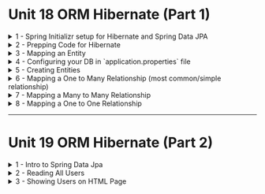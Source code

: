 # Unit 18 ORM Hibernate (Part 1)
<details>

<summary>1 - Spring Initializr setup for Hibernate and Spring Data JPA</summary>

- **Language:** Java
- **Project:** Maven
- **Spring Boot:** 3.3.0
- **Project Metadata:**
    - **Group:** com.coderscampus
    - **Artifact:** Unit_18_Hibernate_2
    - **Name:** Unit_18_Hibernate
    - **Description:** Demo project for Spring Boot and Hibernate
    - **Package name:** com.coderscampus.Unit_18_Hibernate_2
- **Packaging:** Jar
- **Java:** 17
- **Dependencies:**
    - Spring Web
    - Spring Data JPA
    - Thymeleaf
    - MySQL Driver
    - Spring Boot DevTools
</details>

<details>

<summary>2 - Prepping Code for Hibernate</summary>

- `domain` package name means the contents/objects in here refer to database tables
- First we created a `User` class in the `domain` package and that implies we have a `User` database table

At the end of the day we perform CRUD opperations
- Create data
- Read data
- Update data
- Delete data

Our jobs are in data creation and management

</details>


<details>

<summary>3 - Mapping an Entity</summary>

1. Need to put `@Entity` above the `public class ClassName`, normally found within `domain` package. This tells Hibernate that their is a database table assosciate with this Object. Hibernate is the ORM (Object Relational Mapping) tool that maps Java classes to database tables and visa versa.
- `@Entity` annotation means this entire Class is an Entity.
- Entity means an Object that represents a database table
- Hibernate abides by the JPA (Java Persistence API)
- JPA is a contract that says, if you implement X,Y,Z you need to abide by these rules.
  - JPA is a specification (a set of interfaces and rules) defined by Java EE (now Jakarta EE) for object-relational mapping (ORM) and persistence management in Java applications
2. Because `user` is a keyword in SQL we need to use `@Table(name="users")` and attach that annotation beneath `@Entity`. This overrides the database table it would have been, aka `user`, and change it so their are no conflicts with SQL.
3. Assign a primary key. In Java you do that be creating an instance variable, `private Long userId;`, make your Getters and Setters, and above the Getter you'll attach the `@Id` annotation.
4. Because we want the primary key auto-incremented, we'll add `@GeneratedValue(strategy = GenerationType.IDENTITY)` beneath the primary key, `@Id`, above the instance variable for `userId`.

<!-- Hashnode has all the above content -->

What we're doing here is putting in Java code annotations that help Hibernate put together a `create table` SQL script.

</details>


<details>

<summary>4 - Configuring your DB in `application.properties` file</summary>

1. In `application.properties` file I added
```text
spring.datasource.driverClassName = com.mysql.cj.jdbc.Driver
spring.datasource.url = jdbc:mysql://localhost:3306/hibernate_example_2
spring.datasource.username = ${MYSQL_USERNAME}
spring.datasource.password = ${MYSQL_PASSWORD}
# --- none, create, create-drop, or update ---
spring.jpa.hibernate.ddl-auto = create
spring.jpa.show-sql = true
spring.thymeleaf.prefix=file:src/main/resources/templates/
spring.devtools.livereload.enabled=true
# --- UNCOMMENT LINE BELOW FOR DEBUGGING ASSISTANCE ---
logging.level.org.springframework.web=DEBUG
```

2. Create a `.evn` file in the root folder of project and attach
```text
MYSQL_USERNAME=your_username_here
MYSQL_PASSWORD=your_password_here

```

3. Add the dotenv dependency to pom.xml file.
```Java
  <dependency>
			<groupId>io.github.cdimascio</groupId>
			<artifactId>java-dotenv</artifactId>
			<version>5.2.2</version>
	</dependency>
```

4. Right click on root project folder > Maven > Reload Project
5. Add the following content to the `main` method of project or to your `Unit18HibernateApplication.java` file.

```Java
package com.coderscampus.Unit_18_Hibernate_2;

import io.github.cdimascio.dotenv.Dotenv;
import org.springframework.boot.SpringApplication;
import org.springframework.boot.autoconfigure.SpringBootApplication;

@SpringBootApplication
public class Unit18HibernateApplication {

	public static void main(String[] args) {
		
//	---	Content added ---
		Dotenv dotenv = Dotenv.load();
		System.setProperty("MYSQL_USERNAME", dotenv.get("MYSQL_USERNAME"));
		System.setProperty("MYSQL_PASSWORD", dotenv.get("MYSQL_PASSWORD"));
//	---	End of content added ---
		SpringApplication.run(Unit18HibernateApplication.class, args);
	}
}
```

6. Add these lines to `.gitignore` file
```text
### Configuration files ###
.env
```

7. Run application

</details>


<details>

<summary>5 - Creating Entities</summary>

1. Work on connecting a One to Many relationship with the Account class and Transaction class.
- First we work on One to Many relationship
- Second we work on Many to Many relationship
- Third we work on One to One relationship

</details>


<details>

<summary>6 - Mapping a One to Many Relationship (most common/simple relationship)</summary>

1. First we work on One to Many relationship
- One Account can have Many Transactions. Any Transaction we grab should point back to only one Account.
2. Within the Account class (the "One" relationship) we will add an instance variable to hold the list of Transactions, it will hold
```Java
private List<Transaction> transactions = new ArrayList<>();
```
- We need to tell hibernate what the relationship is between the Account and the Transaction. Once we attach the instance variable now we need tell hibernate what that field is. Above the instance variable we'll write
```Java
@OneToMany
```

3. Now within the Transaction class (the "Many" relationship) we will add an instance variable to hold the Account object.
```Java
private Account account;
```
- We need to tell hibernate what the relationship is between the Transaction and the Account. Once we attach the instance variable now we need tell hibernate what that field is. Above the instance variable we'll write
```Java
@ManyToOne
``` 

4. Now that we have those relationships assinged using annotations we'll go back to the Account class and within the `@OneToMany` annotation we'll add `(mappedBy = "account")`, assinging the "one" part of the relationship to `account`, which is the instance variable name within the Transaction class. The annotation will look like this.
```Java
@OneToMany(mappedBy = "account")
```

5. Next we will head over to the Transaction class and above the instance variable `private Account account;` we will assign the `@ManyToOne` annotation. And something odd we ran into as we were running the application, the console spit out `account_account_id` as the column name for `account_id`. That is wrong, so we will add the `@JoinColumn(name="account_id")` above the `private Account account;` instance variable. When we're all said and done it will look like this. Pretty sure the console spit out `account_account_id` because the first "account" is for the class name and then appended to it is the `private Long accountId;` as "account_id".
```Java
@ManyToOne
    @JoinColumn(name="account_id")
    private Account account;
```  

</details>


<details>

<summary>7 - Mapping a Many to Many Relationship</summary>

1. In this Banking Account we can have a Many To Many relationship between User and Account
- One way of saying it
  - There could be multiple users on an account (Spouse/Partner)
  - And there could be multiple acccounts associated with those multiple users
- Another way of saying it
  - One, or more, users can be associate with multiple bank accounts
  - Any bank account could map back to multiple users
    - With that said this is a Many To Many relationship

- We are also looking at the Parent-Child relationship.
  - Parent or owning side is the User of the account and the account is the child
    - You can't have an account without a user.

2. To assing the Many To Many Relationship we'll start in User class and add the instance variable below.
```Java
private List<Account> accounts = new ArrayList<>();
```
- Above that we'll attach the `@ManyToMany` annotation
- And below that annotation we'll assign the the `JoinTable` name that connects these two tables. That annotaion is below.
  - The `JoinTable` is a combination of the `Parent table name and the Child table name`. In this case the Parent table is called User and the Child table is called Account. So we'll combine those two names, make sure they are lowercase and put an underscore between the two so it's successfully read by MySQL.
```Java
@JoinTable(name="user_account")
```
- Now attached/below the `@JoinTable` we'll add the columns that we are joining.
  - First we start with the column name within the table we are in and then what column name of the Account table do we want to connect to.
    - We want the User's JoinColumn to be `userId` (`user_id` in MySQL) and we want the `inverseJoinColumn` or aka the column name of the Account table we are joining this to, will be `accountId` (`account_id` in MySQL). See example below.
```Java
    @JoinTable(name="user_account", // Table name
        joinColumns = @JoinColumn(name="user_id"), // Parent class column name
        inverseJoinColumns = @JoinColumn(name="account_id")) // Child class column name
```
- Something to remeber, you will only map this out on the Parent class of the relationship. Over on the Child class, aka the Account class we will create a new instance variable to hold the users in the Account class, and above that instance variable we will assign the Many To Many annotation and assign the name to be `accounts`. It will look like this...
```Java
@ManyToMany(mappedBy = "accounts") 
    private List<User> users = new ArrayList<>();
```
- "accounts" is the instance variable name from the User class that is a List. Need to ensure we grab the correct instance variable name so it's being correctly mapped back to the correct location.
</details>


<details>

<summary>8 - Mapping a One to One Relationship</summary>

1. Start off by creating the Address POJO and add the `@Entity` annotation at the top of the class.
2. The One to One relationship is between the User and the Address
- There is one user for every address and one address for every user.
  - Technically, in the future this could be a One to Many relationship in the future because One person could have multiple addresses.
    - Yet this is a great opportunity to use a One to One relationship so we'll continue building it as such.
- In the Address class we'll add the instance variable for a user, `private User user;`
- And in the User class we'll add the instance variable for an address, `private Address address;`
  - Make sure to add Getters and Setters for each.

3. Add annotations
- In a One to One relationship there isn't technically a Parent Child relationship but assigning those names to the tables could help us figure out what annotaitons to put where.
- Add the `@OneToOne` annotation in the User class above address instance variable.
  - And add `(mappedBy = "user")` becauase we are mapping this to the instance variable, user, inside the Address class.
- Now it's time to add further annotations.
  - Make sure the `@Id` is above the userId instance variable in the Address class to assign that it's the Primary Key.
  - We'll also want to use the `userId` as the Foreign Key as well.
    - To do that we'll add the following above the user instance variable.

- Because the `userId` column is two things at once. It's the Primary Key and the Foreign Key so it's now considered an embeded key.
  - We are using the `mapsId` to solve this problem. Below the `mapsId` annotation we need to assign the column name we're attaching this data to and that would be the userId/user_id colum. If we didnt' add `@JoinColumn` and tell it the correct column name it would default to `user_user_id` and we don't want that.

```Java
@OneToOne
@MapsId
@JoinColumn(name = "user_id")
private User user;
```

</details>





---

# Unit 19 ORM Hibernate (Part 2)

<details>

<summary>1 - Intro to Spring Data Jpa</summary>

1. Instead of using JDBC (Java Database Connectivity) to manually create our SQL queries we will use Spring Data JPA because there is a lot of "out of the box" queries already made for use. We'll dive deeper into customizing our own later on.
2. Create the `repository` package at the main folder level within the `java` package. This is the same level that you'll already have the `domain` package.
3. Within `repository` create a UserController interface, not class. This interface will extend `JpaRepository` and it will extend 2 things.
- 1. It extends T which stands for Type of domain object it will be working with. In this case, the UserRepository extends the domain object of `User`.
- 2. And ID, stands for Type of Id. When you go to the User class what is the @Id of the User? The @Id is Long, and that'll be what you put in for ID.
  - See below for the visual example
    - Because this is an interface we use `extends`. If this was a class we would use `implements`, rather than `extends`.
```Java
package com.coderscampus.Unit_18_Hibernate_2.web;

import com.coderscampus.Unit_18_Hibernate_2.domain.User;
import org.springframework.data.jpa.repository.JpaRepository;

public interface UserController extends JpaRepository<User, Long> {
}
```

</details>








<details>

<summary>2 - Reading All Users</summary>

1. Before getting started make sure Thymeleaf is a dependecy within `application.properties` file.


2. High level overview of the packages.
- 1. Controllers intercept the request and send the flow of code to service.
- 2. The service does something
- 3. Service talks to repository

```Text
 controller -> service -> repository
```

- You should not jump the gun and go from controller directly to repository. That's known as a code smell. You want the only code in the controller to be controller specific code. Each of these packages have sepcific types of code written out to facilitate a very specific action.
- If a controller is talking with a repository that normally means that the controller is doing service oriented behavior. Make sure to seperate concerns into the correct package.

3. Create a `web` package at the same level as our other packages. Inside this web package add a `UserController` class.
- Inside the UserController we'll make a @GetMapping for `/users` and we'll call the method `getAllUsers`
- We'll inject a `ModelMap` to get the all the users onto the HTML template, not made yet.
- To get all the users we add a List to store them in and use `model.put` to put all the users onto this path, then `return "users"`, the HTML template to view all the users that we haven't created yet. Should look like this.

```Java
package com.coderscampus.Unit_18_Hibernate_2.web;

import com.coderscampus.Unit_18_Hibernate_2.domain.User;
import com.coderscampus.Unit_18_Hibernate_2.service.UserService;
import org.springframework.stereotype.Controller;
import org.springframework.ui.ModelMap;
import org.springframework.web.bind.annotation.GetMapping;

import java.util.List;

@Controller
public class UserController  {

    private final UserService userService;

    public UserController(UserService userService) {
        this.userService = userService;
    }

    @GetMapping("/users")
    public String getAllUsers(ModelMap model) {
       List<User> users = userService.findALl();
        model.put("users", users);
        return "users";
    }
}
```

4. Within `resources/templates/` make a `users.html` template.
- Attach Thymeleaf attribute with the `html` tag.
  - Update Title to be Users
  - Create an H1 tag saying Users
  - Perform a Thymeleaf for each loop on users and get the users userId, name, and username.
    - It should look like this.

```HTML
<!DOCTYPE html>
<html xmlns:th="http://thymeleaf.org" lang="en">
<head>
    <meta charset="UTF-8">
    <title>Users</title>
</head>
<body>
<h1>Users</h1>
<div th:each="user : ${users}">
    <span th:text="${user.userId}"></span>
    <span th:text="${user.name}"></span>
    <span th:text="${user.username}"></span>
</div>

</body>
</html>
```

</details>

<details>

<summary>3 - Showing Users on HTML Page</summary>

1. As of right now we have no users, so jump into MySQL Workbench or DataGrip and add the following SQL to insert a group of users.
```SQL
INSERT INTO users (name, password, username)
VALUES ("Trevor Page", "mmmmmHoney!", "trevor@cratycodr.com"),
       ("John Doe", "dontEnjoyHoney", "johndoe@doe.com"),
       ("Amy Spears", "2000sAllTheWay", "amyspears@gmail.com");
```

When we run the app we can navigate to `localhost:8080` and now see all our users.

2. Now we want to be able to find 1 user. Go to `UserService.java` and you'll code the following...
```Java
 public User findOneUserById(Long userId) {
        Optional<User> userOpt = userRepo.findById(userId);
        return userOpt.orElse(new User());
    }
```
- Reason for the optional is becase there is no garantee the userId that's put in the URL will be there and the `orElse` is added to allow us to not crash the web app if the user isn't actually there. It'll return us a blank user.
3. Navigate to `UserController.java` and create the mapping and method to grab this data.
```Java
    @GetMapping("/users/{userId}")
    public String getOneUser(@PathVariable Long userId, ModelMap model) {
        User user = userService.findOneUserById(userId);
        model.put("users", Arrays.asList(user));
        return "users";
    }
```
- Ensure that the GetMapping {userId} is the same as the PathVariable Long userId. That is what is being passed into the path and what's being used in this method.

4. One addition I made was to navigate over to `templates/users.html` and attach the navigational link to use userId using Thymeleaf, so that each users Id is clickable, rather than writing each user out in the URL each time we want to view one of them. Update the <a> tag like it is below.

```HTML
<a th:href="@{/users/{id}(id=${user.userId})}" th:text="${user.userId}"></a>
```

</details>